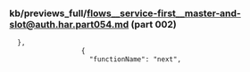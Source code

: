 ### kb/previews_full/flows__service-first__master-and-slot@auth.har.part054.md (part 002)

```md
  },
                  {
                    "functionName": "next",

```

```
